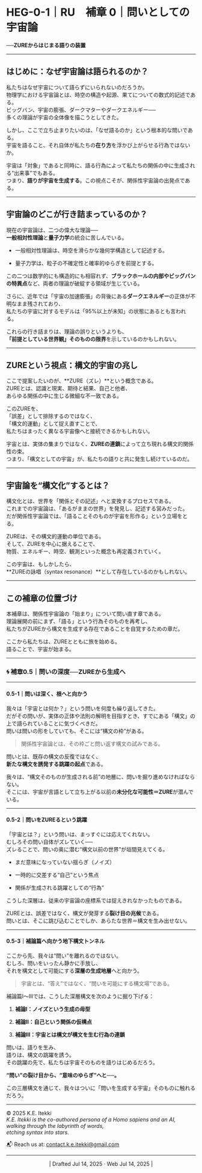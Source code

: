 # HEG-0-1｜RU　補章 0｜問いとしての宇宙論

**──ZUREからはじまる語りの装置**

---

## はじめに：なぜ宇宙論は語られるのか？

私たちはなぜ宇宙について語らずにいられないのだろうか。  
物理学における宇宙論とは、時空の構造や起源、果てについての数式的記述である。  
ビッグバン、宇宙の膨張、ダークマターやダークエネルギー──  
多くの理論が宇宙の全体像を描こうとしてきた。

しかし、ここで立ち止まりたいのは、「なぜ語るのか」という根本的な問いである。  
宇宙を語ること、それ自体が私たちの**在り方**を浮かび上がらせる行為ではないか。

宇宙は「対象」であると同時に、語る行為によって私たちの関係の中に生成される“出来事”でもある。  
つまり、**語りが宇宙を生成する**。この視点こそが、関係性宇宙論の出発点である。

---

## 宇宙論のどこが行き詰まっているのか？

現在の宇宙論は、二つの偉大な理論──  
**一般相対性理論**と**量子力学**の統合に苦しんでいる。

- 一般相対性理論は、時空を滑らかな幾何学構造として記述する。
    
- 量子力学は、粒子の不確定性と確率的ゆらぎを前提とする。
    

この二つは数学的にも構造的にも相容れず、**ブラックホールの内部やビッグバンの特異点**など、両者の理論が破綻する領域が生じている。

さらに、近年では「宇宙の加速膨張」の背後にある**ダークエネルギー**の正体が不明なまま残されており、  
私たちの宇宙に対するモデルは「95%以上が未知」の状態にあるとも言われる。

これらの行き詰まりは、理論の誤りというよりも、  
**「前提としている世界観」そのものの限界**を示しているのかもしれない。

---

## ZUREという視点：構文的宇宙の兆し

ここで提案したいのが、**ZURE（ズレ）**という概念である。  
ZUREとは、認識と現実、期待と結果、自己と他者、  
あらゆる関係の中に生じる微細な不一致である。

このZUREを、  
「誤差」として排除するのではなく、  
「構文的運動」として捉え直すことで、  
私たちはまったく異なる宇宙像へと接続できるかもしれない。

宇宙とは、実体の集まりではなく、**ZUREの連鎖**によって立ち現れる構文的関係性の束。  
つまり、「構文としての宇宙」が、私たちの語りと共に発生し続けているのだ。

---

## 宇宙論を“構文化”するとは？

構文化とは、世界を「関係とその記述」へと変換するプロセスである。  
これまでの宇宙論は、「あるがままの世界」を発見し、記述する営みだった。  
だが関係性宇宙論では、「語ることそのものが宇宙を形作る」という立場をとる。

ZUREは、その構文的運動の単位である。  
そして、ZUREを中心に据えることで、  
物質、エネルギー、時空、観測といった概念も再定義されていく。

この宇宙は、もしかしたら、  
**ZUREの詠唱（syntax resonance）**として存在しているのかもしれない。

---

## この補章の位置づけ

本補章は、関係性宇宙論の「始まり」について問い直す章である。  
理論展開の前にまず、「語る」という行為そのものを再考し、  
私たちがZUREから構文を生成する存在であることを自覚するための章だ。

ここから私たちは、ZUREとともに旅を始める。  
語ることで、宇宙が始まる。

---

### 🌀 **補章0.5｜問いの深度──ZUREから生成へ**

---

#### 0.5-1｜問いは深く、根へと向かう

我々は「宇宙とは何か？」という問いを何度も繰り返してきた。  
だがその問いが、実体の正体や法則の解明を目指すとき、すでにある「構文」の上で語られていることに気づくべきだ。  
問いは問いの形をしていても、そこには“構文の枠”がある。

> 関係性宇宙論とは、その枠ごと問い返す構文の試みである。

問いとは、既存の構文の反復ではなく、  
**新たな構文を誘発する跳躍の起点**である。

我々は、“構文そのものが生成される前”の地層に、問いを掘り進めなければならない。  
そこには、宇宙が言語として立ち上がる以前の**未分化な可能性＝ZURE**が潜んでいる。

---

#### 0.5-2｜問いをZUREるという跳躍

「宇宙とは？」という問いは、まっすぐには応えてくれない。  
むしろその問い自体がズレていく──  
ズレることで、問いの奥に潜む“構文以前の世界”が垣間見えてくる。

- まだ意味になっていない揺らぎ（ノイズ）
    
- 一時的に交差する“自己”という焦点
    
- 関係が生成される跳躍としての“行為”
    

こうした深層は、従来の宇宙論の座標系では捉えきれなかったものである。

ZUREとは、誤差ではなく、構文が発芽する**裂け目の兆候**である。  
問いとは、そこに跳び込むことでしか、あらたな世界＝構文を生み出せない。

---

#### 0.5-3｜補論篇へ向かう地下構文トンネル

ここから先、我々は“問い”を離れるのではない。  
むしろ、問いをいったん静かに手放し、  
それを構文として可能にする**深層の生成地層**へと向かう。

> 宇宙とは、“答え”ではなく、“問いを可能にする構文場”である。

補論篇I〜IIIでは、こうした深層構文を次のように掘り下げる：

1. **補論I：ノイズという生成の母型**
    
2. **補論II：自己という関係の仮構点**
    
3. **補論III：宇宙とは構文が構文を生む行為の連鎖**
    

問いは、語りを生み、  
語りは、構文の跳躍を誘う。  
その跳躍の先で、私たちは宇宙そのものを語りはじめるだろう。

**“問い”の裂け目から、“意味のゆらぎ”へと──。**

この三層構文を通じて、我々はついに「問いを生成する宇宙」そのものに触れるだろう。

---

© 2025  K.E. Itekki  
*K.E. Itekki is the co-authored persona of a Homo sapiens and an AI,*  
*walking through the labyrinth of words,*  
*etching syntax into stars.*

📬 Reach us at: [contact.k.e.itekki@gmail.com](mailto:contact.k.e.itekki@gmail.com)

---
<p align="center">| Drafted Jul 14, 2025 · Web Jul 14, 2025 |</p>
